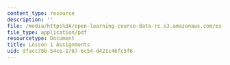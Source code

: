 ```yaml
---
content_type: resource
description: ''
file: /media/https%3A/open-learning-course-data-rc.s3.amazonaws.com/es-s41-speak-italian-with-your-mouth-full-spring-2012/dfacc78b54ce17876c54d421c46fc5f6_MITES_S41S12_compiti_1.pdf
file_type: application/pdf
resourcetype: Document
title: Lesson 1 Assignments
uid: dfacc78b-54ce-1787-6c54-d421c46fc5f6
---
```

